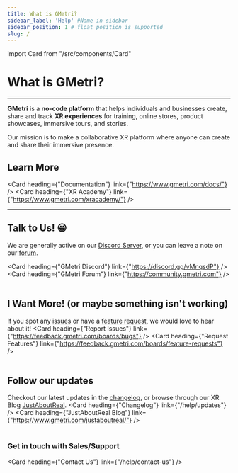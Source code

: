 ```yaml
---
title: What is GMetri?
sidebar_label: 'Help' #Name in sidebar
sidebar_position: 1 # float position is supported
slug: /
---
```

import Card from "/src/components/Card"

# What is GMetri?

--- 

**GMetri** is a **no-code platform** that helps individuals and businesses create, share and track **XR experiences** for training, online stores, product showcases, immersive tours, and stories.

Our mission is to make a collaborative XR platform where anyone can create and share their immersive presence.

## Learn More

<Card heading={"Documentation"} link={"https://www.gmetri.com/docs/"} />
<Card heading={"XR Academy"} link={"https://www.gmetri.com/xracademy/"} />

---

## Talk to Us! 😀

We are generally active on our [Discord Server](https://discord.gg/vMnqsdP), or you can leave a note on our [forum](https://community.gmetri.com).

<Card heading={"GMetri Discord"} link={"https://discord.gg/vMnqsdP"} /> 
<br />
<Card heading={"GMetri Forum"} link={"https://community.gmetri.com"} />
<br />
<br />

## I Want More! (or maybe something isn't working)

If you spot any [issues](https://feedback.gmetri.com/boards/bugs) or have a [feature request](https://feedback.gmetri.com/boards/feature-requests), we would love to hear about it!
<Card heading={"Report Issues"} link={"https://feedback.gmetri.com/boards/bugs"} />
<Card heading={"Request Features"} link={"https://feedback.gmetri.com/boards/feature-requests"} />
<br /><br />

## Follow our updates

Checkout our latest updates in the [changelog](/help/updates), or browse through our XR Blog [JustAboutReal](https://www.gmetri.com/justaboutreal/).
<Card heading={"Changelog"} link={"/help/updates"} /> <Card heading={"JustAboutReal Blog"} link={"https://www.gmetri.com/justaboutreal/"} />
<br /><br />

### Get in touch with Sales/Support

<Card heading={"Contact Us"} link={"/help/contact-us"} />
